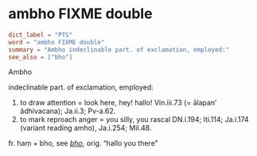 # ambho FIXME double

``` toml
dict_label = "PTS"
word = "ambho FIXME double"
summary = "Ambho indeclinable part. of exclamation, employed:"
see_also = ["bho"]
```

Ambho

indeclinable part. of exclamation, employed:

1. to draw attention = look here, hey! hallo! Vin.iii.73 (= ālapan’ âdhivacana); Ja.ii.3; Pv\-a.62.
2. to mark reproach anger = you silly, you rascal DN.i.194; Iti.114; Ja.i.174 (variant reading amho), Ja.i.254; Mil.48.

fr. haṃ \+ bho, see *[bho](bho.md)*, orig. “hallo you there”

